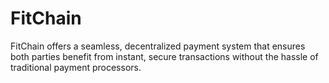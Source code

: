 # FitChain
FitChain offers a seamless, decentralized payment system that ensures both parties benefit from instant, secure transactions without the hassle of traditional payment processors. 

